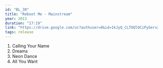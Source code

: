 ```yaml
---
id: "BL_30"
title: "Reboot Me - Mainstream"
year: 2013
duration: "17:19"
link: "https://drive.google.com/uc?authuser=0&id=1kJyQ_CLTOQlOCiPyGervZLzbdMPGqRAO&export=download"
tags: release
---
```


01. Calling Your Name
02. Dreams
03. Neon Dance
04. All You Want
